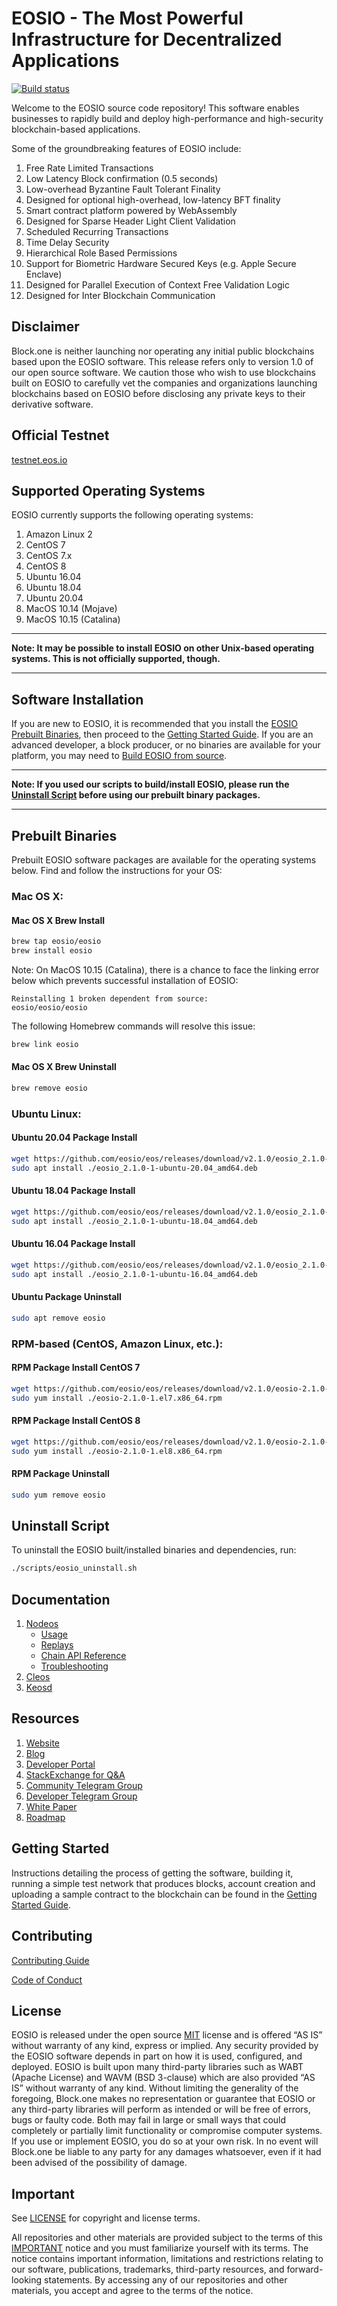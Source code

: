 
# EOSIO - The Most Powerful Infrastructure for Decentralized Applications

[![Build status](https://badge.buildkite.com/370fe5c79410f7d695e4e34c500b4e86e3ac021c6b1f739e20.svg?branch=master)](https://buildkite.com/EOSIO/eosio)

Welcome to the EOSIO source code repository! This software enables businesses to rapidly build and deploy high-performance and high-security blockchain-based applications.

Some of the groundbreaking features of EOSIO include:

1. Free Rate Limited Transactions
1. Low Latency Block confirmation (0.5 seconds)
1. Low-overhead Byzantine Fault Tolerant Finality
1. Designed for optional high-overhead, low-latency BFT finality
1. Smart contract platform powered by WebAssembly
1. Designed for Sparse Header Light Client Validation
1. Scheduled Recurring Transactions
1. Time Delay Security
1. Hierarchical Role Based Permissions
1. Support for Biometric Hardware Secured Keys (e.g. Apple Secure Enclave)
1. Designed for Parallel Execution of Context Free Validation Logic
1. Designed for Inter Blockchain Communication

## Disclaimer

Block.one is neither launching nor operating any initial public blockchains based upon the EOSIO software. This release refers only to version 1.0 of our open source software. We caution those who wish to use blockchains built on EOSIO to carefully vet the companies and organizations launching blockchains based on EOSIO before disclosing any private keys to their derivative software.

## Official Testnet

[testnet.eos.io](https://testnet.eos.io/)

## Supported Operating Systems

EOSIO currently supports the following operating systems:  

1. Amazon Linux 2
2. CentOS 7
2. CentOS 7.x
2. CentOS 8
3. Ubuntu 16.04
4. Ubuntu 18.04
4. Ubuntu 20.04
5. MacOS 10.14 (Mojave)
6. MacOS 10.15 (Catalina)

---

**Note: It may be possible to install EOSIO on other Unix-based operating systems. This is not officially supported, though.**

---

## Software Installation

If you are new to EOSIO, it is recommended that you install the [EOSIO Prebuilt Binaries](#prebuilt-binaries), then proceed to the [Getting Started Guide](https://developers.eos.io/welcome/v2.1/getting-started-guide). If you are an advanced developer, a block producer, or no binaries are available for your platform, you may need to [Build EOSIO from source](https://developers.eos.io/manuals/eos/v2.1/install/build-from-source).

---

**Note: If you used our scripts to build/install EOSIO, please run the [Uninstall Script](#uninstall-script) before using our prebuilt binary packages.**

---

## Prebuilt Binaries

Prebuilt EOSIO software packages are available for the operating systems below. Find and follow the instructions for your OS:

### Mac OS X:

#### Mac OS X Brew Install
```sh
brew tap eosio/eosio
brew install eosio
```
Note: On MacOS 10.15 (Catalina), there is a chance to face the linking error below which prevents successful installation of EOSIO:
```
Reinstalling 1 broken dependent from source:
eosio/eosio/eosio
```
The following Homebrew commands will resolve this issue:
```sh
brew link eosio
```
#### Mac OS X Brew Uninstall
```sh
brew remove eosio
```

### Ubuntu Linux:

#### Ubuntu 20.04 Package Install
```sh
wget https://github.com/eosio/eos/releases/download/v2.1.0/eosio_2.1.0-1-ubuntu-20.04_amd64.deb
sudo apt install ./eosio_2.1.0-1-ubuntu-20.04_amd64.deb
```
#### Ubuntu 18.04 Package Install
```sh
wget https://github.com/eosio/eos/releases/download/v2.1.0/eosio_2.1.0-1-ubuntu-18.04_amd64.deb
sudo apt install ./eosio_2.1.0-1-ubuntu-18.04_amd64.deb
```
#### Ubuntu 16.04 Package Install
```sh
wget https://github.com/eosio/eos/releases/download/v2.1.0/eosio_2.1.0-1-ubuntu-16.04_amd64.deb
sudo apt install ./eosio_2.1.0-1-ubuntu-16.04_amd64.deb
```
#### Ubuntu Package Uninstall
```sh
sudo apt remove eosio
```

### RPM-based (CentOS, Amazon Linux, etc.):

#### RPM Package Install CentOS 7
```sh
wget https://github.com/eosio/eos/releases/download/v2.1.0/eosio-2.1.0-1.el7.x86_64.rpm
sudo yum install ./eosio-2.1.0-1.el7.x86_64.rpm
```
#### RPM Package Install CentOS 8
```sh
wget https://github.com/eosio/eos/releases/download/v2.1.0/eosio-2.1.0-1.el8.x86_64.rpm
sudo yum install ./eosio-2.1.0-1.el8.x86_64.rpm
```

#### RPM Package Uninstall
```sh
sudo yum remove eosio
```

## Uninstall Script
To uninstall the EOSIO built/installed binaries and dependencies, run:
```sh
./scripts/eosio_uninstall.sh
```

## Documentation
1. [Nodeos](https://developers.eos.io/manuals/eos/v2.1/nodeos)
    - [Usage](https://developers.eos.io/manuals/eos/v2.1/nodeos/usage)
    - [Replays](https://developers.eos.io/manuals/eos/v2.1/nodeos/replays)
    - [Chain API Reference](https://developers.eos.io/manuals/eos/v2.1/nodeos/plugins/chain_api_plugin/api-reference)
    - [Troubleshooting](https://developers.eos.io/manuals/eos/v2.1/nodeos/troubleshooting)
1. [Cleos](https://developers.eos.io/manuals/eos/v2.1/cleos)
1. [Keosd](https://developers.eos.io/manuals/eos/v2.1/keosd)

## Resources
1. [Website](https://eos.io)
1. [Blog](https://medium.com/eosio)
1. [Developer Portal](https://developers.eos.io)
1. [StackExchange for Q&A](https://eosio.stackexchange.com/)
1. [Community Telegram Group](https://t.me/EOSProject)
1. [Developer Telegram Group](https://t.me/joinchat/EaEnSUPktgfoI-XPfMYtcQ)
1. [White Paper](https://github.com/EOSIO/Documentation/blob/master/TechnicalWhitePaper.md)
1. [Roadmap](https://github.com/EOSIO/Documentation/blob/master/Roadmap.md)

## Getting Started
Instructions detailing the process of getting the software, building it, running a simple test network that produces blocks, account creation and uploading a sample contract to the blockchain can be found in the [Getting Started Guide](https://developers.eos.io/welcome/v2.1/getting-started-guide).

## Contributing

[Contributing Guide](./CONTRIBUTING.md)

[Code of Conduct](./CONTRIBUTING.md#conduct)

## License

EOSIO is released under the open source [MIT](./LICENSE) license and is offered “AS IS” without warranty of any kind, express or implied. Any security provided by the EOSIO software depends in part on how it is used, configured, and deployed. EOSIO is built upon many third-party libraries such as WABT (Apache License) and WAVM (BSD 3-clause) which are also provided “AS IS” without warranty of any kind. Without limiting the generality of the foregoing, Block.one makes no representation or guarantee that EOSIO or any third-party libraries will perform as intended or will be free of errors, bugs or faulty code. Both may fail in large or small ways that could completely or partially limit functionality or compromise computer systems. If you use or implement EOSIO, you do so at your own risk. In no event will Block.one be liable to any party for any damages whatsoever, even if it had been advised of the possibility of damage.  

## Important

See [LICENSE](./LICENSE) for copyright and license terms.

All repositories and other materials are provided subject to the terms of this [IMPORTANT](./IMPORTANT.md) notice and you must familiarize yourself with its terms.  The notice contains important information, limitations and restrictions relating to our software, publications, trademarks, third-party resources, and forward-looking statements.  By accessing any of our repositories and other materials, you accept and agree to the terms of the notice.
